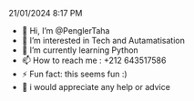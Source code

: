 21/01/2024  8:17 PM
- 👋 Hi, I’m @PenglerTaha
- 👀 I’m interested in Tech and Autamatisation
- 🌱 I’m currently learning Python
- 📫 How to reach me :  +212 643517586
- ⚡ Fun fact: this seems fun :)
- 💞️ i would appreciate any help or advice

<!---
PenglerTaha/PenglerTaha is a ✨ special ✨ repository because its `README.md` (this file) appears on your GitHub profile.
You can click the Preview link to take a look at your changes.
--->
